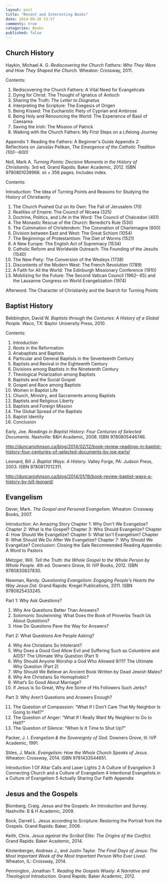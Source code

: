 ```yaml
---
layout: post
title: "Recent and Interesting Books"
date: 2014-08-26 13:57
comments: true
categories: Books
published: false
---
```




## Church History

Haykin, Michael A. G. *Rediscovering the Church Fathers: Who They Were and How They Shaped the Church.* Wheaton: Crossway, 2011.

Contents:

1. Rediscovering the Church Fathers: A Vital Need for Evangelicals
2. Dying for Christ: The Thought of Ignatius of Antioch
3. Sharing the Truth: *The Letter to Diognetus*
4. Interpreting the Scripture: The Exegesis of Origen
5. Being Kissed: The Eucharistic Piety of Cyprian and Ambrose
6. Being Holy and Renouncing the World: The Experience of Basil of Caesarea
7. Saving the Irish: The Mission of Patrick
8. Walking with the Church Fathers: My First Steps on a Lifelong Journey

Appendix 1: Reading the Fathers: A Beginner's Guide
Appendix 2: Reflections on Jaroslav Pelikan, *The Emergence of the Catholic Tradition (100--600)*

Noll, Mark A. *Turning Points: Decisive Moments in the History of Christianity.* 3rd ed. Grand Rapids: Baker Academic, 2012. ISBN 9780801039966. xii + 356 pages. Includes index.

Contents:

Introduction: The Idea of Turning Points and Reasons for Studying the History of Christianity

1. The Church Pushed Out on Its Own: The Fall of Jerusalem (70) 
2. Realities of Empire: The Council of Nicaea (325) 
3. Doctrine, Politics, and Life in the Word: The Council of Chalcedon (451) 
4. The Monastic Rescue of the Church: Benedict’s Rule (530) 
5. The Culmination of Christendom: The Coronation of Charlemagne (800) 
6. Division between East and West: The Great Schism (1054) 
7. The Beginnings of Protestantism: The Diet of Worms (1521) 
8. A New Europe: The English Act of Supremacy (1534) 
9. Catholic Reform and Worldwide Outreach: The Founding of the Jesuits (1540) 
10. The New Piety: The Conversion of the Wesleys (1738) 
11. Discontents of the Modern West: The French Revolution (1789) 
12. A Faith for All the World: The Edinburgh Missionary Conference (1910) 
13. Mobilizing for the Future: The Second Vatican Council (1962– 65) and the Lausanne Congress on World Evangelization (1974) 

Afterword: The Character of Christianity and the Search for Turning Points


## Baptist History

Bebbington, David W. *Baptists through the Centuries: A History of a Global People.* Waco, TX: Baylor University Press, 2010.

Contents:
1.	Introduction
2.	Roots in the Reformation
3.	Anabaptists and Baptists
4.	Particular and General Baptists in the Seventeenth Century
5.	Baptists and Revival in the Eighteenth Century
6.	Divisions among Baptists in the Nineteenth Century
7.	Theological Polarization among Baptists
8.	Baptists and the Social Gospel
9.	Gospel and Race among Baptists
10.	Women in Baptist Life
11.	Church, Ministry, and Sacraments among Baptists
12.	Baptists and Religious Liberty
13.	Baptists and Foreign Mission
14.	The Global Spread of the Baptists
15.	Baptist Identity
16.	Conclusion

Early, Joe. *Readings in Baptist History: Four Centuries of Selected Documents.* Nashville: B&H Academic, 2008. ISBN 9780805446746. 

http://duncanjohnson.ca/blog/2014/02/12/book-review-readings-in-baptist-history-four-centuries-of-selected-documents-by-joe-early/

Leonard, Bill J. *Baptist Ways: A History.* Valley Forge, PA: Judson Press, 2003. ISBN 9780817012311. 

http://duncanjohnson.ca/blog/2014/01/16/book-review-baptist-ways-a-history-by-bill-leonard/

## Evangelism
Dever, Mark. *The Gospel and Personal Evangelism.* Wheaton: Crossway Books, 2007.

Introduction: An Amazing Story 
Chapter 1: Why Don't We Evangelize? 
Chapter 2: What Is the Gospel? 
Chapter 3: Who Should Evangelize? 
Chapter 4: How Should We Evangelize? 
Chapter 5: What Isn't Evangelism? 
Chapter 6: What Should We Do After We Evangelize? 
Chapter 7: Why Should We Evangelize? 
Conclusion: Closing the Sale 
Recommended Reading 
Appendix: A Word to Pastors

Metzger, Will. *Tell the Truth: the Whole Gospel to the Whole Person by Whole People.* 4th ed. Downers Grove, Ill: IVP Books, 2012. ISBN 9780830837830.

Newman, Randy. *Questioning Evangelism: Engaging People's Hearts the Way Jesus Did.* Grand Rapids: Kregel Publications, 2011. ISBN 9780825433245.

Part 1: Why Ask Questions?

1. Why Are Questions Better Than Answers?
2. Solomonic Soulwinning: What Does the Book of Proverbs Teach Us About Questions?
3. How Do Questions Pave the Way for Answers?

Part 2: What Questions Are People Asking?

4. Why Are Christians So Intolerant?
5. Why Does a Good God Allow Evil and Suffering Such as Columbine and AIDS? The Ultimate Why Question (Part 1)
6. Why Should Anyone Worship a God Who Allowed 9/11? The Ultimate Why Question (Part 2)
7. Why Should We Believe an Ancient Book Written by Dead Jewish Males?
8. Why Are Christians So Homophobic?
9. What’s So Good About Marriage?
10. If Jesus Is So Great, Why Are Some of His Followers Such Jerks?

Part 3: Why Aren’t Questions and Answers Enough?

11. The Question of Compassion: “What If I Don’t Care That My Neighbor Is Going to Hell?”
12. The Question of Anger: “What If I Really Want My Neighbor to Go to Hell?”
13. The Question of Silence: “When Is It Time to Shut Up?”

Packer, J. I. *Evangelism & the Sovereignty of God.* Downers Grove, Ill: IVP Academic, 1991.

Stiles, J. Mack. *Evangelism: How the Whole Church Speaks of Jesus.* Wheaton: Crossway, 2014. ISBN 9781433544651.

Introduction 
1 Of Altar Calls and Laser Lights
2 A Culture of Evangelism 
3 Connecting Church and a Culture of Evangelism 
4 Intentional Evangelists in a Culture of Evangelism 
5 Actually Sharing Our Faith 
Appendix

## Jesus and the Gospels

Blomberg, Craig. Jesus and the Gospels: An Introduction and Survey. Nashville: B & H Academic, 2009.



Bock, Darrell L. Jesus according to Scripture: Restoring the Portrait from the Gospels. Grand Rapids: Baker, 2006.

Keith, Chris. *Jesus against the Scribal Elite: The Origins of the Conflict.* Grand Rapids: Baker Academic, 2014.

Köstenberger, Andreas J., and Justin Taylor. *The Final Days of Jesus: The Most Important Week of the Most Important Person Who Ever Lived.* Wheaton, IL: Crossway, 2014.

Pennington, Jonathan T. *Reading the Gospels Wisely: A Narrative and Theological Introduction.* Grand Rapids: Baker Academic, 2012.
